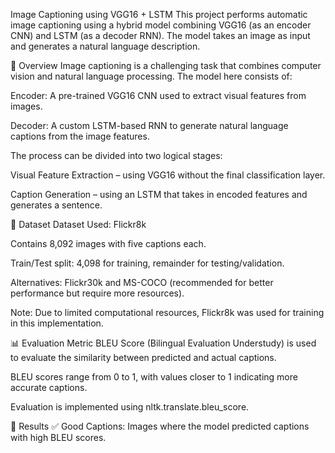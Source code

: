 Image Captioning using VGG16 + LSTM
This project performs automatic image captioning using a hybrid model combining VGG16 (as an encoder CNN) and LSTM (as a decoder RNN). The model takes an image as input and generates a natural language description.

📌 Overview
Image captioning is a challenging task that combines computer vision and natural language processing. The model here consists of:

Encoder: A pre-trained VGG16 CNN used to extract visual features from images.

Decoder: A custom LSTM-based RNN to generate natural language captions from the image features.

The process can be divided into two logical stages:

Visual Feature Extraction – using VGG16 without the final classification layer.

Caption Generation – using an LSTM that takes in encoded features and generates a sentence.

🧠 Dataset
Dataset Used: Flickr8k

Contains 8,092 images with five captions each.

Train/Test split: 4,098 for training, remainder for testing/validation.

Alternatives: Flickr30k and MS-COCO (recommended for better performance but require more resources).

Note: Due to limited computational resources, Flickr8k was used for training in this implementation.

📊 Evaluation Metric
BLEU Score (Bilingual Evaluation Understudy) is used to evaluate the similarity between predicted and actual captions.

BLEU scores range from 0 to 1, with values closer to 1 indicating more accurate captions.

Evaluation is implemented using nltk.translate.bleu_score.

🧪 Results
✅ Good Captions:
Images where the model predicted captions with high BLEU scores.

